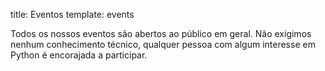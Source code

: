 title: Eventos
template: events


Todos os nossos eventos são abertos ao público em geral. Não exigimos nenhum conhecimento técnico, qualquer pessoa com algum interesse em Python é encorajada a participar.
